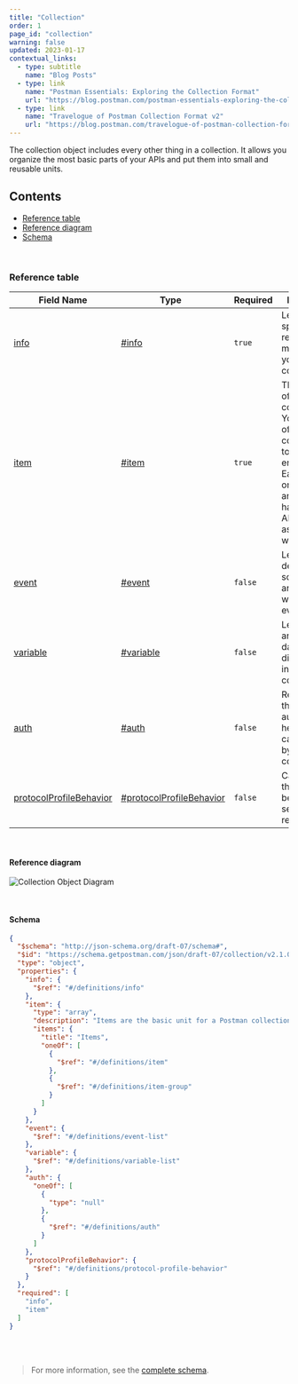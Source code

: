 ```yaml
---
title: "Collection"
order: 1
page_id: "collection"
warning: false
updated: 2023-01-17
contextual_links:
  - type: subtitle
    name: "Blog Posts"
  - type: link
    name: "Postman Essentials: Exploring the Collection Format"
    url: "https://blog.postman.com/postman-essentials-exploring-the-collection-format/"
  - type: link
    name: "Travelogue of Postman Collection Format v2"
    url: "https://blog.postman.com/travelogue-of-postman-collection-format-v2/"
---
```


The collection object includes every other thing in a collection. It allows you organize the most basic parts of your APIs and put them into small and reusable units.

## Contents

- [Reference table](#reference-table)
- [Reference diagram](#reference-diagram)
- [Schema](#schema)

<br />

### Reference table

Field Name | Type&nbsp;&nbsp; | Required | Description
--- | --- | --- | ---
[info](https://github.com/postmanlabs/schemas/blob/da7578c2d71c46de2d39d04fbeebc26570591a44/schemas/draft-07/v2.1.0/collection.json#L6) | [#info](/reference/info) | `true` | Lets you specify relevant metadata for your collection.
[item](https://github.com/postmanlabs/schemas/blob/da7578c2d71c46de2d39d04fbeebc26570591a44/schemas/draft-07/v2.1.0/collection.json#L9) | [#item](/reference/item) | `true` | The basic unit of a collection. You can think of them as corresponding to a single API endpoint. Each item has one request and might have multiple API responses associated with it.
[event](https://github.com/postmanlabs/schemas/blob/da7578c2d71c46de2d39d04fbeebc26570591a44/schemas/draft-07/v2.1.0/collection.json#L24) | [#event](/reference/event) | `false` | Lets you declare scripts that are executed when certain events occur.
[variable](https://github.com/postmanlabs/schemas/blob/da7578c2d71c46de2d39d04fbeebc26570591a44/schemas/draft-07/v2.1.0/collection.json#L27) | [#variable](/reference/variable) | `false` | Lets you store and retrieve data across different units in your collection.
[auth](https://github.com/postmanlabs/schemas/blob/da7578c2d71c46de2d39d04fbeebc26570591a44/schemas/draft-07/v2.1.0/collection.json#L30) | [#auth](/reference/auth) | `false` | Represents the different authentication helpers that can be used by a collection.
[protocolProfileBehavior](https://github.com/postmanlabs/schemas/blob/da7578c2d71c46de2d39d04fbeebc26570591a44/schemas/draft-07/v2.1.0/collection.json#L40) | [#protocolProfileBehavior](/reference/protocolProfileBehavior) | `false` | Can change the usual behavior of sending the request.

<br />

#### Reference diagram

![Collection Object Diagram](../../../images/collection-format-overview-plain@2x.jpg)

<br />

#### Schema

```json
{
  "$schema": "http://json-schema.org/draft-07/schema#",
  "$id": "https://schema.getpostman.com/json/draft-07/collection/v2.1.0/",
  "type": "object",
  "properties": {
    "info": {
      "$ref": "#/definitions/info"
    },
    "item": {
      "type": "array",
      "description": "Items are the basic unit for a Postman collection. You can think of them as corresponding to a single API endpoint. Each Item has one request and may have multiple API responses associated with it.",
      "items": {
        "title": "Items",
        "oneOf": [
          {
            "$ref": "#/definitions/item"
          },
          {
            "$ref": "#/definitions/item-group"
          }
        ]
      }
    },
    "event": {
      "$ref": "#/definitions/event-list"
    },
    "variable": {
      "$ref": "#/definitions/variable-list"
    },
    "auth": {
      "oneOf": [
        {
          "type": "null"
        },
        {
          "$ref": "#/definitions/auth"
        }
      ]
    },
    "protocolProfileBehavior": {
      "$ref": "#/definitions/protocol-profile-behavior"
    }
  },
  "required": [
    "info",
    "item"
  ]
}
```

<br /><br />

> For more information, see the [complete schema](https://schema.postman.com/collection/json/v2.1.0/draft-07/collection.json).
